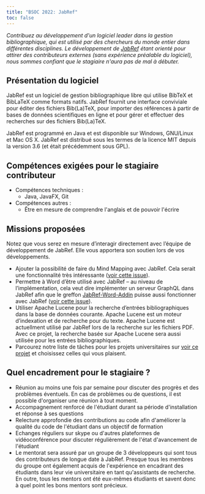 ```yaml
---
title: "BSOC 2022: JabRef"
toc: false
---
```


*Contribuez au développement d'un logiciel leader dans la gestion bibliographique, qui est utilisé par des chercheurs du monde entier dans différentes disciplines. Le développement de [JabRef](https://www.jabref.org/) étant orienté pour attirer des contributeurs externes (sans expérience préalable du logiciel), nous sommes confiant que le stagiaire n'aura pas de mal à débuter.*

## Présentation du logiciel

JabRef est un logiciel de gestion bibliographique libre qui utilise BibTeX et BibLaTeX comme formats natifs. JabRef fournit une interface conviviale pour éditer des fichiers Bib(La)TeX, pour importer des références à partir de bases de données scientifiques en ligne et pour gérer et effectuer des recherches sur des fichiers Bib(La)TeX.

JabRef est programmé en Java et est disponible sur Windows, GNU/Linux et Mac OS X. JabRef est distribué sous les termes de la licence MIT depuis la version 3.6 (et était précédemment sous GPL).

## Compétences exigées pour le stagiaire contributeur

- Compétences techniques : 
  - Java, JavaFX, Git
- Compétences autres : 
  - Être en mesure de comprendre l'anglais et de pouvoir l'écrire

## Missions proposées

Notez que vous serez en mesure d’interagir directement avec l’équipe de développement de JabRef. Elle vous apportera son soutien lors de vos développements.

- Ajouter la possibilité de faire du Mind Mapping avec JabRef. Cela serait une fonctionnalité très intéressante ([voir cette issue](https://github.com/koppor/jabref/issues/433)).
- Permettre à Word d’être utilisé avec JabRef – au niveau de l’implémentation, cela veut dire implémenter un serveur GraphQL dans JabRef afin que le greffon [JabRef-Word-Addin](https://github.com/JabRef/JabRef-Word-Addin) puisse aussi fonctionner avec JabRef ([voir cette issue](https://github.com/JabRef/jabref/issues/6904)).
- Utiliser Apache Lucene pour la recherche d’entrées bibliographiques dans la base de données courante. Apache Lucene est un moteur d’indexation et de recherche pour du texte. Apache Lucene est actuellment utilisé par JabRef lors de la recherche sur les fichiers PDF. Avec ce projet, la recherche basée sur Apache Lucene sera aussi utilisée pour les entrées bibliographiques.
- Parcourez notre liste de tâches pour les projets universitaires sur [voir ce projet](https://github.com/JabRef/jabref/projects/9) et choisissez celles qui vous plaisent.

## Quel encadrement pour le stagiaire ?

- Réunion au moins une fois par semaine pour discuter des progrès et des problèmes éventuels. En cas de problèmes ou de questions, il est possible d'organiser une réunion à tout moment.
- Accompagnement renforcé de l'étudiant durant sa période d'installation et réponse à ses questions
- Relecture approfondie des contributions au code afin d'améliorer la qualité du code de l'étudiant dans un objectif de formation
- Echanges réguliers sur skype ou d'autres plateformes de vidéoconférence pour discuter régulièrement de l'état d'avancement de l'étudiant
- Le mentorat sera assuré par un groupe de 3 développeurs qui sont tous des contributeurs de longue date à JabRef. Presque tous les membres du groupe ont également acquis de l'expérience en encadrant des étudiants dans leur vie universitaire en tant qu'assistants de recherche. En outre, tous les mentors ont été eux-mêmes étudiants et savent donc à quel point les bons mentors sont précieux.
